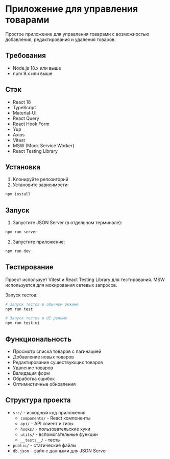 # Приложение для управления товарами

Простое приложение для управления товарами с возможностью добавления, редактирования и удаления товаров.

## Требования

- Node.js 18.x или выше
- npm 9.x или выше

## Стэк

- React 18
- TypeScript
- Material-UI
- React Query
- React Hook Form
- Yup
- Axios
- Vitest
- MSW (Mock Service Worker)
- React Testing Library

## Установка

1. Клонируйте репозиторий
2. Установите зависимости:
```bash
npm install
```

## Запуск

1. Запустите JSON Server (в отдельном терминале):
```bash
npm run server
```

2. Запустите приложение:
```bash
npm run dev
```

## Тестирование

Проект использует Vitest и React Testing Library для тестирования. MSW используется для мокирования сетевых запросов.

Запуск тестов:
```bash
# Запуск тестов в обычном режиме
npm run test

# Запуск тестов в UI режиме
npm run test:ui
```

## Функциональность

- Просмотр списка товаров с пагинацией
- Добавление новых товаров
- Редактирование существующих товаров
- Удаление товаров
- Валидация форм
- Обработка ошибок
- Оптимистичные обновления

## Структура проекта

- `src/` - исходный код приложения
  - `components/` - React компоненты
  - `api/` - API клиент и типы
  - `hooks/` - пользовательские хуки
  - `utils/` - вспомогательные функции
  - `__tests__/` - тесты
- `public/` - статические файлы
- `db.json` - файл с данными для JSON Server
